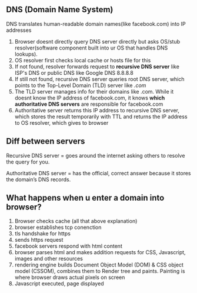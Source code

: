 ## DNS (Domain Name System)
DNS translates human-readable domain names(like facebook.com) into IP addresses

1) Browser doesnt directly query DNS server directly but asks OS/stub resolver(software component built into ur OS that
handles DNS lookups).
2) OS resolver first checks local cache or hosts file for this
3) If not found, resolver forwards request to **recursive DNS server** like ISP's DNS or public DNS like Google DNS 8.8.8.8
4) If still not found, recursive DNS server queries root DNS server, which points to the Top-Level Domain (TLD) server like *.com*
5) The TLD server manages info for their domains like .com. While it doesnt know the IP address of facebook.com, it knows
**which authoritative DNS servers** are responsible for facebook.com
6) Authoritative server returns this IP address to recursive DNS server, which stores the result temporarily with TTL and returns
the IP address to OS resolver, which gives to browser


## Diff between servers
Recursive DNS server = goes around the internet asking others to resolve the query for you.

Authoritative DNS server = has the official, correct answer because it stores the domain’s DNS records.

## What happens when u enter a domain into browser?
1) Browser checks cache (all that above explanation)
2) browser establishes tcp conenction
3) tls handshake for https
4) sends https request
5) facebook servers respond with html content
6) browser parses html and makes addition requests for CSS, Javascript, images and other resources
7) rendering engine builds Document Object Model (DOM) & CSS object model (CSSOM), combines them to Render tree and
paints. Painting is where browser draws actual pixels on screen
8)   Javascript executed, page displayed
